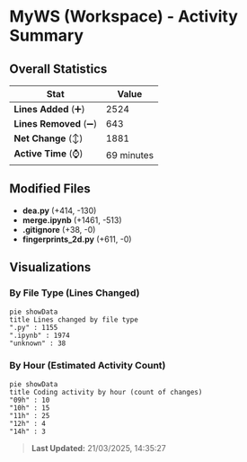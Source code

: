 # MyWS (Workspace) - Activity Summary 

## Overall Statistics

| Stat                   | Value                                                             |
| ---------------------- | ----------------------------------------------------------------- |
| **Lines Added** (➕)   | 2524                                          |
| **Lines Removed** (➖) | 643                                        |
| **Net Change** (↕)    | 1881                |
| **Active Time** (⌚)   | 69 minutes |


## Modified Files
- **dea.py** (+414, -130)
- **merge.ipynb** (+1461, -513)
- **.gitignore** (+38, -0)
- **fingerprints_2d.py** (+611, -0)

## Visualizations

### By File Type (Lines Changed)

```mermaid
pie showData
title Lines changed by file type
".py" : 1155
".ipynb" : 1974
"unknown" : 38
```

### By Hour (Estimated Activity Count)

```mermaid
pie showData
title Coding activity by hour (count of changes)
"09h" : 10
"10h" : 15
"11h" : 25
"12h" : 4
"14h" : 3
```


> **Last Updated:** 21/03/2025, 14:35:27